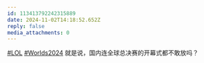 ```yaml
---
id: 113413792242315889
date: 2024-11-02T14:18:52.652Z
reply: false
media_attachments: 0
---
```


[#LOL](https://e5n.cc/tags/LOL) [#Worlds2024](https://e5n.cc/tags/Worlds2024) 就是说，国内连全球总决赛的开幕式都不敢放吗？

